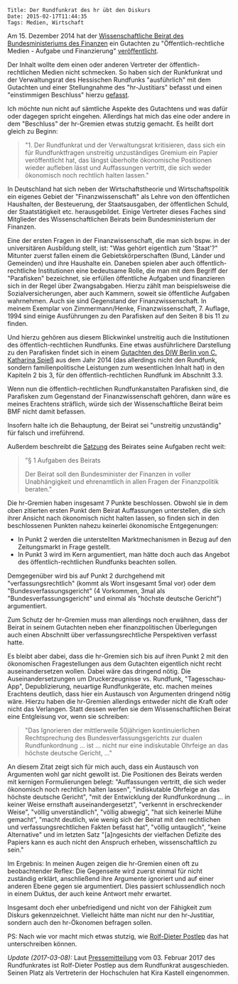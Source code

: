 	Title: Der Rundfunkrat des hr übt den Diskurs
	Date: 2015-02-17T11:44:35
	Tags: Medien, Wirtschaft

Am 15. Dezember 2014 hat der
[Wissenschaftliche Beirat des Bundesministeriums des Finanzen](http://www.bundesfinanzministerium.de/Web/DE/Ministerium/Geschaeftsbereich/Wissenschaftlicher_Beirat/wissenschaftlicher_beirat.html)
ein Gutachten zu "Öffentlich-rechtliche Medien - Aufgabe und
Finanzierung"
[veröffentlicht](http://www.bundesfinanzministerium.de/Content/DE/Downloads/Broschueren_Bestellservice/2014-12-15-gutachten-medien.pdf?__blob=publicationFile&v=9).

Der Inhalt wollte dem einen oder anderen Vertreter der
öffentlich-rechtlichen Medien nicht schmecken. So haben sich der Runkfunkrat
und der Verwaltungsrat des Hessischen Rundfunks "ausführlich" mit dem
Gutachten und einer Stellungnahme des "hr-Justitiars" befasst und
einen "einstimmigen Beschluss" hierzu
[gefasst](http://www.hr-online.de/website/extern/rundfunkrat/download.jsp?key=standard_document_54315171&row=0&rubrik=62561).

Ich möchte nun nicht auf sämtliche Aspekte des Gutachtens und was
dafür oder dagegen spricht eingehen. Allerdings hat mich das eine oder
andere in dem "Beschluss" der hr-Gremien etwas stutzig
gemacht. Es heißt dort gleich zu Beginn:

> "1. Der Rundfunkrat und der Verwaltungsrat kritisieren, dass sich ein
>    für Rundfunktfragen unstreitig unzuständiges Gremium ein Papier
>    veröffentlicht hat, das längst überholte ökonomische Positionen
>    wieder aufleben lässt und Auffassungen vertritt, die sich weder
>    ökonomisch noch rechtlich halten lassen."

In Deutschland hat sich neben der Wirtschaftstheorie und
Wirtschaftspolitik ein eigenes Gebiet der "Finanzwissenschaft" als
Lehre von den öffentlichen Haushalten, der Besteuerung, der
Staatsausgaben, der öffentlichen Schuld, der Staatstätigkeit
etc. herausgebildet. Einige Vertreter dieses Faches sind Mitglieder
des Wissenschaftlichen Beirats beim Bundesministerium der Finanzen.

Eine der ersten Fragen in der Finanzwissenschaft, die man sich
bspw. in der universitären Ausbildung stellt, ist: "Was gehört
eigentlich zum 'Staat'?" Mitunter zuerst fallen einem die
Gebietskörperschaften (Bund, Länder und Gemeinden) und ihre Haushalte
ein. Daneben spielen aber auch öffentlich-rechtliche Institutionen
eine bedeutsame Rolle, die man mit dem Begriff der "Parafisken"
bezeichnet, sie erfüllen öffentliche Aufgaben und finanzieren sich in
der Regel über Zwangsabgaben. Hierzu zählt man beispielsweise die
Sozialversicherungen, aber auch Kammern, soweit sie öffentliche
Aufgaben wahrnehmen. Auch sie sind Gegenstand der
Finanzwissenschaft. In meinem Exemplar von Zimmermann/Henke,
Finanzwissenschaft, 7. Auflage, 1994 sind einige Ausführungen zu den
Parafisken auf den Seiten 8 bis 11 zu finden.

Und hierzu gehören aus diesem Blickwinkel unstreitig auch die
Institutionen des öffentlich-rechtlichen Rundfunks. Eine etwas
ausführlichere Darstellung zu den Parafisken findet sich in einem
[Gutachten des DIW Berlin von C. Katharina Spieß](http://www.diw.de/sixcms/detail.php?id=diw_01.c.41304.de)
aus dem Jahr 2014 (das allerdings nicht den Rundfunk, sondern
familienpolitische Leistungen zum wesentlichen Inhalt hat) in den
Kapiteln 2 bis 3, für den öffentlich-rechtlichen Rundfunk im Abschnitt
3.3.

Wenn nun die öffentlich-rechtlichen Rundfunkanstalten Parafisken sind,
die Parafisken zum Gegenstand der Finanzwissenschaft gehören, dann
wäre es meines Erachtens sträflich, würde sich der Wissenschaftliche
Beirat beim BMF nicht damit befassen.

Insofern halte ich die Behauptung, der Beirat sei "unstreitig
unzuständig" für falsch und irreführend. 

Außerdem beschreibt die
[Satzung](http://www.bundesfinanzministerium.de/Web/DE/Ministerium/Geschaeftsbereich/Wissenschaftlicher_Beirat/Satzung/satzung.html)
des Beirates seine Aufgaben recht weit: 

>  "§ 1 Aufgaben des Beirats
>
> Der Beirat soll den Bundesminister der
> Finanzen in voller Unabhängigkeit und ehrenamtlich in allen Fragen
> der Finanzpolitik beraten."

Die hr-Gremien haben insgesamt 7 Punkte beschlossen. Obwohl sie in dem
oben zitierten ersten Punkt dem Beirat Auffassungen unterstellen, die
sich ihrer Ansicht nach ökonomisch nicht halten lassen, so finden sich
in den beschlossenen Punkten nahezu keinerlei ökonomische
Entgegenungen:

- In Punkt 2 werden die unterstellten Marktmechanismen in Bezug auf
  den Zeitungsmarkt in Frage gestellt.
- In Punkt 3 wird im Kern argumentiert, man hätte doch auch das
  Angebot des öffentlich-rechtlichen Rundfunks beachten sollen.

Demgegenüber wird bis auf Punkt 2 durchgehend mit
"verfassungsrechtlich" (kommt als Wort insgesamt 5mal vor) oder dem
"Bundesverfassungsgericht" (4 Vorkommen, 3mal als
"Bundesverfassungsgericht" und einmal als "höchste deutsche Gericht")
argumentiert.

Zum Schutz der hr-Gremien muss man allerdings noch erwähnen, dass der
Beirat in seinem Gutachten neben eher finanzpolitischen Überlegungen
auch einen Abschnitt über verfassungsrechtliche Perspektiven verfasst
hatte.

Es bleibt aber dabei, dass die hr-Gremien sich bis auf ihren Punkt 2
mit den ökonomischen Fragestellungen aus dem Gutachten eigentlich
nicht recht auseinandersetzen wollen. Dabei wäre das dringend
nötig. Die Auseinandersetzungen um Druckerzeugnisse vs. Rundfunk,
"Tagesschau-App", Depublizierung, neuartige Rundfunkgeräte,
etc. machen meines Erachtens deutlich, dass hier ein Austausch von
Argumenten dringend nötig wäre. Hierzu haben die hr-Gremien allerdings
entweder nicht die Kraft oder nicht das Verlangen. Statt dessen werfen
sie dem Wissenschaftlichen Beirat eine Entgleisung vor, wenn sie
schreiben:

> "Das Ignorieren der mittlerweile 50jährigen kontinuierlichen
> Rechtsprechung des Bundesverfassungsgerichts zur dualen
> Rundfunkordnung ... ist ... nicht nur eine indiskutable Ohrfeige an
> das höchste deutsche Gericht, ..."

An diesem Zitat zeigt sich für mich auch, dass ein Austausch von
Argumenten wohl gar nicht gewollt ist. Die Positionen des Beirats werden
mit kernigen Formulierungen belegt: "Auffassungen vertritt, die sich weder
ökonomisch noch rechtlich halten lassen", "indiskutable Ohrfeige an
das höchste deutsche Gericht", "mit der Entwicklung der
Rundfunkordnung ... in keiner Weise ernsthaft auseinandergesetzt",
"verkennt in erschreckender Weise", "völlig unverständlich", "völlig
abwegig", "hat sich keinerlei Mühe gemacht", "macht deutlich, wie
wenig sich der Beirat mit den rechtlichen und verfassungsrechtlichen
Fakten befasst hat", "völlig untauglich", "keine Alternative" und im
letzten Satz "[a]ngesichts der vielfachen Defizite des Papiers kann es
auch nicht den Anspruch erheben, wissenschaftlich zu sein."

Im Ergebnis: In meinen Augen zeigen die hr-Gremien einen oft zu
beobachtender Reflex: Die Gegenseite wird zuerst einmal für nicht
zuständig erklärt, anschließend ihre Argumente ignoriert und auf einer
anderen Ebene gegen sie argumentiert. Dies passiert schlussendlich
noch in einem Duktus, der auch keine Antwort mehr erwartet.

Insgesamt doch eher unbefriedigend und nicht von der Fähigkeit zum
Diskurs gekennzeichnet. Vielleicht hätte man nicht nur den
hr-Justitiar, sondern auch den hr-Ökonomen befragen sollen. 

PS: Nach wie vor macht mich etwas stutzig, wie
[Rolf-Dieter Postlep](http://www.hr-online.de/website/extern/rundfunkrat/index.jsp?rubrik=45412&key=standard_document_3728464)
das hat unterschreiben können. 

*Update (2017-03-08):* Laut [Pressemitteilung](http://www.hr-online.de/website/extern/rundfunkrat/index.jsp?rubrik=62561&key=standard_document_63425232) vom 03. Februar 2017 des Rundfunkrates ist Rolf-Dieter Postlep aus dem Rundfunkrat ausgeschieden. Seinen Platz als Vertreterin der Hochschulen hat Kira Kastell eingenommen. 
